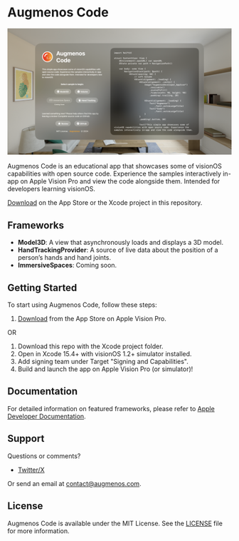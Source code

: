 # Augmenos Code

![Augmenos Code Preview](/images/AugmenosCode_01.png)

Augmenos Code is an educational app that showcases some of visionOS capabilities with open source code. Experience the samples interactively in-app on Apple Vision Pro and view the code alongside them. Intended for developers learning visionOS.

[Download](https://apps.apple.com/app/augmenos-code/id6544806836) on the App Store or the Xcode project in this repository.

## Frameworks

- **Model3D**: A view that asynchronously loads and displays a 3D model.
- **HandTrackingProvider**: A source of live data about the position of a person’s hands and hand joints.
- **ImmersiveSpaces**: Coming soon.

## Getting Started

To start using Augmenos Code, follow these steps:

1. [Download](https://apps.apple.com/app/augmenos-code/id6544806836) from the App Store on Apple Vision Pro.

OR 

1. Download this repo with the Xcode project folder.
2. Open in Xcode 15.4+ with visionOS 1.2+ simulator installed.
3. Add signing team under Target "Signing and Capabilities".
4. Build and launch the app on Apple Vision Pro (or simulator)!

## Documentation

For detailed information on featured frameworks, please refer to [Apple Developer Documentation](https://developer.apple.com/documentation/).

## Support

Questions or comments?

- [Twitter/X](https://twitter.com/AugmenosStudio)

Or send an email at contact@augmenos.com.

## License

Augmenos Code is available under the MIT License. See the [LICENSE](LICENSE) file for more information.
